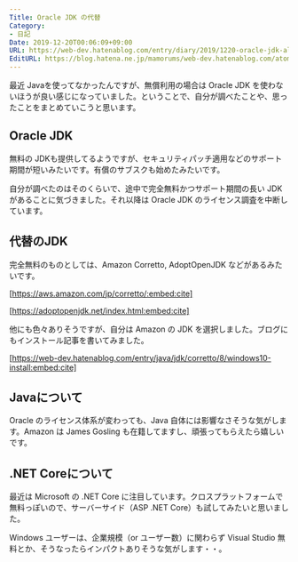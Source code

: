 ```yaml
---
Title: Oracle JDK の代替
Category:
- 日記
Date: 2019-12-20T00:06:09+09:00
URL: https://web-dev.hatenablog.com/entry/diary/2019/1220-oracle-jdk-alternatives
EditURL: https://blog.hatena.ne.jp/mamorums/web-dev.hatenablog.com/atom/entry/26006613486691769
---
```


最近 Javaを使ってなかったんですが、無償利用の場合は Oracle JDK を使わないほうが良い感じになっていました。ということで、自分が調べたことや、思ったことをまとめていこうと思います。


## Oracle JDK
無料の JDKも提供してるようですが、セキュリティパッチ適用などのサポート期間が短いみたいです。有償のサブスクも始めたみたいです。

自分が調べたのはそのくらいで、途中で完全無料かつサポート期間の長い JDKがあることに気づきました。それ以降は Oracle JDK のライセンス調査を中断しています。


## 代替のJDK
完全無料のものとしては、Amazon Corretto, AdoptOpenJDK などがあるみたいです。

[https://aws.amazon.com/jp/corretto/:embed:cite]

[https://adoptopenjdk.net/index.html:embed:cite]

他にも色々ありそうですが、自分は Amazon の JDK を選択しました。ブログにもインストール記事を書いてみました。

[https://web-dev.hatenablog.com/entry/java/jdk/corretto/8/windows10-install:embed:cite]


## Javaについて
Oracle のライセンス体系が変わっても、Java 自体には影響なさそうな気がします。Amazon は James Gosling も在籍してますし、頑張ってもらえたら嬉しいです。


## .NET Coreについて
最近は Microsoft の .NET Core に注目しています。クロスプラットフォームで無料っぽいので、サーバーサイド（ASP .NET Core）も試してみたいと思いました。

Windows ユーザーは、企業規模（or ユーザー数）に関わらず Visual Studio 無料とか、そうなったらインパクトありそうな気がします・・。
